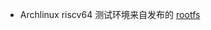 + Archlinux riscv64 测试环境来自发布的 [rootfs](https://archriscv.felixc.at/images/archriscv-2023-12-13.tar.zst)

